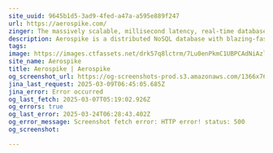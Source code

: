```yaml
---
site_uuid: 9645b1d5-3ad9-4fed-a47a-a595e889f247
url: https://aerospike.com/
zinger: The massively scalable, millisecond latency, real-time database.
description: Aerospike is a distributed NoSQL database with blazing-fast reads/writes and unmatched uptime.
tags: 
image: https://images.ctfassets.net/drk57q8lctrm/7Lu0enPkmC1UBPCAdNiAzl/4a4e59826fdb8ad861c52dd669b73a57/default_feature_image_1.webp?w=1200&h=630&fit=crop&f=left
site_name: Aerospike
title: Aerospike | Aerospike
og_screenshot_url: https://og-screenshots-prod.s3.amazonaws.com/1366x768/80/false/596d4aa0511326d039f40b456b3a6788edbf4c229e7cfa0312c22fef2e0b8801.jpeg
jina_last_request: 2025-03-09T06:45:05.685Z
jina_error: Error occurred
og_last_fetch: 2025-03-07T05:19:02.926Z
og_errors: true
og_last_error: 2025-03-24T06:28:43.402Z
og_error_message: Screenshot fetch error: HTTP error! status: 500
og_screenshot: 

---
```


